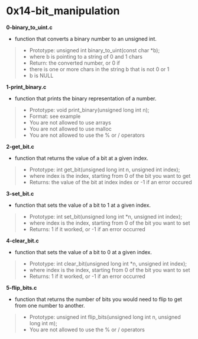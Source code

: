 # 0x14-bit_manipulation

**0-binary_to_uint.c**

* function that converts a binary number to an unsigned int.

> * Prototype: unsigned int binary_to_uint(const char *b);
> * where b is pointing to a string of 0 and 1 chars
> * Return: the converted number, or 0 if
> * there is one or more chars in the string b that is not 0 or 1
> * b is NULL

**1-print_binary.c**
* function that prints the binary representation of a number.

> * Prototype: void print_binary(unsigned long int n);
> * Format: see example
> * You are not allowed to use arrays
> * You are not allowed to use malloc
> * You are not allowed to use the % or / operators

**2-get_bit.c**
* function that returns the value of a bit at a given index.

> * Prototype: int get_bit(unsigned long int n, unsigned int index);
> * where index is the index, starting from 0 of the bit you want to get
> * Returns: the value of the bit at index index or -1 if an error occured

**3-set_bit.c**
* function that sets the value of a bit to 1 at a given index.

> * Prototype: int set_bit(unsigned long int *n, unsigned int index);
> * where index is the index, starting from 0 of the bit you want to set
> * Returns: 1 if it worked, or -1 if an error occurred

**4-clear_bit.c**
* function that sets the value of a bit to 0 at a given index.

> * Prototype: int clear_bit(unsigned long int *n, unsigned int index);
> * where index is the index, starting from 0 of the bit you want to set
> * Returns: 1 if it worked, or -1 if an error occurred

**5-flip_bits.c**
* function that returns the number of bits you would need to flip to get from one number to another.

> * Prototype: unsigned int flip_bits(unsigned long int n, unsigned long int m);
> * You are not allowed to use the % or / operators
